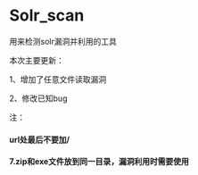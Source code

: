 # Solr_scan

用来检测solr漏洞并利用的工具


本次主要更新：

1、增加了任意文件读取漏洞

2、修改已知bug





注：

#### url处最后不要加/
#### 7.zip和exe文件放到同一目录，漏洞利用时需要使用




<div align="center">
<img src="https://github.com/lovechuxin/solr_scan/blob/master/1.jpg" alt=""/><br>
</div>


<div align="center">
<img src="https://github.com/lovechuxin/solr_scan/blob/master/2.jpg" alt=""/><br>
</div>


